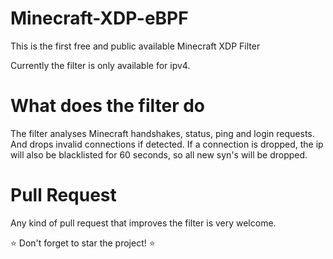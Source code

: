 Minecraft-XDP-eBPF
==========
This is the first free and public available Minecraft XDP Filter

Currently the filter is only available for ipv4.

# What does the filter do
The filter analyses Minecraft handshakes, status, ping and login requests. And drops invalid connections if detected.
If a connection is dropped, the ip will also be blacklisted for 60 seconds, so all new syn's will be dropped.

# Pull Request
Any kind of pull request that improves the filter is very welcome.

⭐ Don't forget to star the project! ⭐
